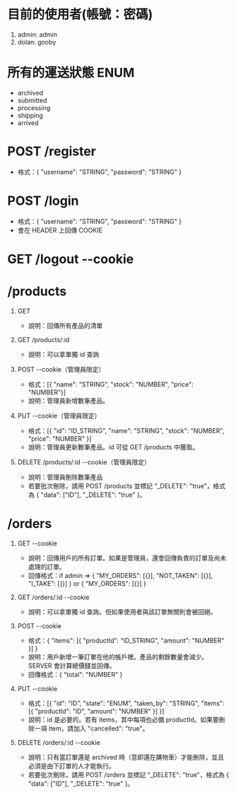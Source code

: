 目前的使用者(帳號：密碼)
=====
1. admin: admin
2. dolan: gooby

所有的運送狀態 ENUM
=====
* archived
* submitted
* processing
* shipping
* arrived

POST /register
=====
* 格式：{ "username": "STRING", "password": "STRING" }

POST /login
=====
* 格式：{ "username": "STRING", "password": "STRING" }
* 會在 HEADER 上回傳 COOKIE

GET /logout --cookie
=====

/products
=====

1. GET

    * 說明：回傳所有產品的清單

2. GET /products/:id

    * 說明：可以拿單獨 id 查詢

2. POST --cookie（管理員限定）

    * 格式：[{ "name": "STRING", "stock": "NUMBER", "price": "NUMBER"}]
    * 說明：管理員新增數筆產品。

3. PUT --cookie（管理員限定）

    * 格式：[{ "id": "ID_STRING", "name": "STRING", "stock": "NUMBER", "price": "NUMBER" }]
    * 說明：管理員更新數筆產品。id 可從 GET /products 中獲取。

4. DELETE /products/:id --cookie（管理員限定）

    * 說明：管理員刪除數筆產品
    * 若要批次刪除，請用 POST /products 並標記 "_DELETE": "true"，格式為 { "data": ["ID"], "_DELETE": "true" }。

/orders
=====

1. GET --cookie

    * 說明：回傳用戶的所有訂單。如果是管理員，還會回傳負責的訂單及尚未處理的訂單。
    * 回傳格式：if admin => { "MY_ORDERS": [{}], "NOT_TAKEN": [{}], "I_TAKE": [{}] } or { "MY_ORDERS": [{}] }

2. GET /orders/:id --cookie

    * 說明：可以拿單獨 id 查詢。但如果使用者與該訂單無關則會被回絕。

2. POST --cookie

    * 格式：{ "items": [{ "productId": "ID_STRING", "amount": "NUMBER" }] }
    * 說明：用戶新增一筆訂單在他的帳戶裡。產品的剩餘數量會減少。SERVER 會計算總價錢並回傳。
    * 回傳格式：{ "total": "NUMBER" }

3. PUT --cookie

    * 格式：[{ "id": "ID", "state": "ENUM", "taken_by": "STRING", "items": [{ "productId": "ID", "amount": "NUMBER" }] }]
    * 說明：id 是必要的。若有 items，其中每項也必備 productId。如果要刪除一項 item，請加入 "cancelled": "true"。

4. DELETE /orders/:id --cookie

    * 說明：只有當訂單還是 archived 時（意即還在購物車）才能刪除，並且必須是由下訂單的人才能執行。
    * 若要批次刪除，請用 POST /orders 並標記 "_DELETE": "true"，格式為 { "data": ["ID"], "_DELETE": "true" }。